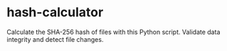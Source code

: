 # hash-calculator
 Calculate the SHA-256 hash of files with this Python script. Validate data integrity and detect file changes.
